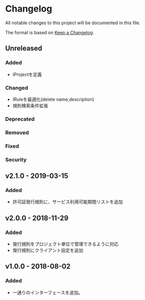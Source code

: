 # Changelog

All notable changes to this project will be documented in this file.

The format is based on [Keep a Changelog](http://keepachangelog.com/).

## Unreleased

### Added

- IProjectを定義

### Changed

- IRuleを最適化(delete name,description)
- 規則検索条件拡張

### Deprecated

### Removed

### Fixed

### Security

## v2.1.0 - 2019-03-15

### Added

- 許可証発行規則に、サービス利用可能期間リストを追加

## v2.0.0 - 2018-11-29

### Added

- 発行規則をプロジェクト単位で管理できるように対応
- 発行規則にクライアント設定を追加

## v1.0.0 - 2018-08-02

### Added

- 一通りのインターフェースを追加。
